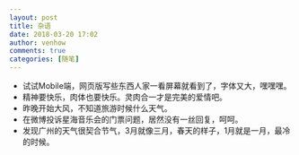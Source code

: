 ```yaml
---
layout: post
title: 杂语
date: 2018-03-20 17:02
author: venhow
comments: true
categories: [随笔]
---
```

<ul>
    <li>试试Mobile端，网页版写些东西人家一看屏幕就看到了，字体又大，嘿嘿嘿。</li>
    <li>精神要快乐，肉体也要快乐。灵肉合一才是完美的爱情吧。</li>
    <li>昨晚开始大风，不知道旅游时候什么天气。</li>
    <li>在微博投诉星海音乐会的门票问题，居然没有一丝回复，呵呵。</li>
    <li>发现广州的天气很契合节气，3月就像三月，春天的样子，1月就是一月，最冷的时候。</li>
</ul>
